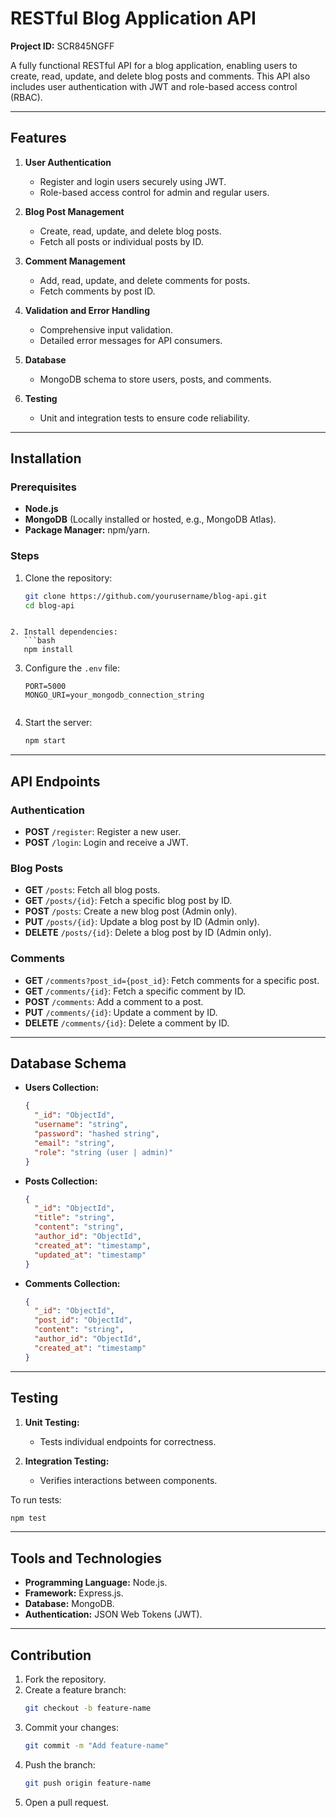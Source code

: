 

# RESTful Blog Application API  

**Project ID:** SCR845NGFF  

A fully functional RESTful API for a blog application, enabling users to create, read, update, and delete blog posts and comments. This API also includes user authentication with JWT and role-based access control (RBAC).  

---

## Features  

1. **User Authentication**  
   - Register and login users securely using JWT.  
   - Role-based access control for admin and regular users.  

2. **Blog Post Management**  
   - Create, read, update, and delete blog posts.  
   - Fetch all posts or individual posts by ID.  

3. **Comment Management**  
   - Add, read, update, and delete comments for posts.  
   - Fetch comments by post ID.  

4. **Validation and Error Handling**  
   - Comprehensive input validation.  
   - Detailed error messages for API consumers.  

5. **Database**  
   - MongoDB schema to store users, posts, and comments.  

6. **Testing**  
   - Unit and integration tests to ensure code reliability.  

---

## Installation  

### Prerequisites  
- **Node.js**  
- **MongoDB** (Locally installed or hosted, e.g., MongoDB Atlas).  
- **Package Manager:** npm/yarn.  

### Steps  
1. Clone the repository:  
   ```bash
   git clone https://github.com/yourusername/blog-api.git
   cd blog-api
```

2. Install dependencies:  
   ```bash
   npm install
   ```  

3. Configure the `.env` file:  
   ```env
   PORT=5000  
   MONGO_URI=your_mongodb_connection_string  
    
   ```  

4. Start the server:  
   ```bash
   npm start
   ```  

---

## API Endpoints  

### Authentication  
- **POST** `/register`: Register a new user.  
- **POST** `/login`: Login and receive a JWT.  

### Blog Posts  
- **GET** `/posts`: Fetch all blog posts.  
- **GET** `/posts/{id}`: Fetch a specific blog post by ID.  
- **POST** `/posts`: Create a new blog post (Admin only).  
- **PUT** `/posts/{id}`: Update a blog post by ID (Admin only).  
- **DELETE** `/posts/{id}`: Delete a blog post by ID (Admin only).  

### Comments  
- **GET** `/comments?post_id={post_id}`: Fetch comments for a specific post.  
- **GET** `/comments/{id}`: Fetch a specific comment by ID.  
- **POST** `/comments`: Add a comment to a post.  
- **PUT** `/comments/{id}`: Update a comment by ID.  
- **DELETE** `/comments/{id}`: Delete a comment by ID.  

---

## Database Schema  

- **Users Collection:**  
   ```json
   {
     "_id": "ObjectId",
     "username": "string",
     "password": "hashed string",
     "email": "string",
     "role": "string (user | admin)"
   }
   ```  

- **Posts Collection:**  
   ```json
   {
     "_id": "ObjectId",
     "title": "string",
     "content": "string",
     "author_id": "ObjectId",
     "created_at": "timestamp",
     "updated_at": "timestamp"
   }
   ```  

- **Comments Collection:**  
   ```json
   {
     "_id": "ObjectId",
     "post_id": "ObjectId",
     "content": "string",
     "author_id": "ObjectId",
     "created_at": "timestamp"
   }
   ```  

---

## Testing  

1. **Unit Testing:**  
   - Tests individual endpoints for correctness.  

2. **Integration Testing:**  
   - Verifies interactions between components.  

To run tests:  
```bash
npm test
```  

---

## Tools and Technologies  

- **Programming Language:** Node.js.  
- **Framework:** Express.js.  
- **Database:** MongoDB.  
- **Authentication:** JSON Web Tokens (JWT).  

---

## Contribution  

1. Fork the repository.  
2. Create a feature branch:  
   ```bash
   git checkout -b feature-name
   ```  
3. Commit your changes:  
   ```bash
   git commit -m "Add feature-name"
   ```  
4. Push the branch:  
   ```bash
   git push origin feature-name
   ```  
5. Open a pull request.  

